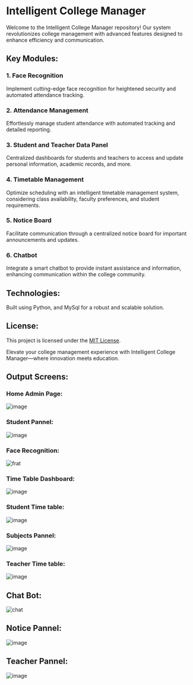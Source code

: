 # Intelligent College Manager

Welcome to the Intelligent College Manager repository! Our system revolutionizes college management with advanced features designed to enhance efficiency and communication.

## Key Modules:

### 1. Face Recognition
Implement cutting-edge face recognition for heightened security and automated attendance tracking.

### 2. Attendance Management
Effortlessly manage student attendance with automated tracking and detailed reporting.

### 3. Student and Teacher Data Panel
Centralized dashboards for students and teachers to access and update personal information, academic records, and more.

### 4. Timetable Management
Optimize scheduling with an intelligent timetable management system, considering class availability, faculty preferences, and student requirements.

### 5. Notice Board
Facilitate communication through a centralized notice board for important announcements and updates.

### 6. Chatbot
Integrate a smart chatbot to provide instant assistance and information, enhancing communication within the college community.

## Technologies:

Built using Python, and MySql for a robust and scalable solution.

## License:

This project is licensed under the [MIT License](LICENSE).

Elevate your college management experience with Intelligent College Manager—where innovation meets education.

## Output Screens:
### Home Admin Page:
![image](https://github.com/Nidhi22245/Intelligent-College-Manager/assets/126691380/baf4680a-3701-43cb-909a-c86dd4c277b3)

### Student Pannel:
![image](https://github.com/Nidhi22245/Intelligent-College-Manager/assets/126691380/edd97a81-72d7-4f3e-bdbb-2b66dd0822ae)

### Face Recognition:
![frat](https://github.com/Nidhi22245/Intelligent-College-Manager/assets/126691380/8f3c83de-fa3a-487e-9fb7-ef14f8e261b7)

### Time Table Dashboard:
![image](https://github.com/Nidhi22245/Intelligent-College-Manager/assets/126691380/14ce66ba-601f-49d1-bc97-199a9af4a8e1)

### Student Time table:
![image](https://github.com/Nidhi22245/Intelligent-College-Manager/assets/126691380/0a565148-2b65-4aab-aed2-78c3b46b5886)

### Subjects Pannel:
![image](https://github.com/Nidhi22245/Intelligent-College-Manager/assets/126691380/9bf4003e-4a12-40c0-89e4-826d33624abc)

### Teacher Time table:
![image](https://github.com/Nidhi22245/Intelligent-College-Manager/assets/126691380/82f781ae-ec82-40f0-8a8d-f0f0ae380c2e)

## Chat Bot:
![chat](https://github.com/Nidhi22245/Intelligent-College-Manager/assets/126691380/961b0dc2-3567-44a6-bd53-610cafc71fe1)

## Notice Pannel:
![image](https://github.com/Nidhi22245/Intelligent-College-Manager/assets/126691380/81362b33-ab8a-4df4-9086-3a92d8b438a1)

## Teacher Pannel:
![image](https://github.com/Nidhi22245/Intelligent-College-Manager/assets/126691380/8a532c2e-cf99-4973-9e93-fd9afdab80cb)









